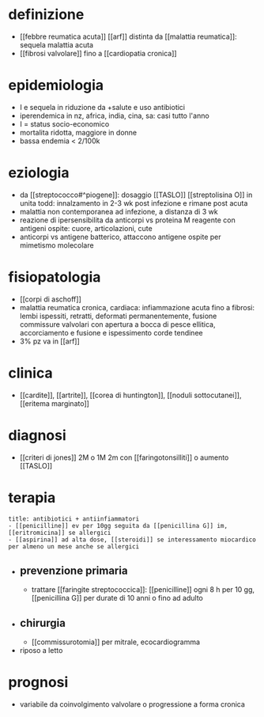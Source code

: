 # definizione
- [[febbre reumatica acuta]] [[arf]] distinta da [[malattia reumatica]]: sequela malattia acuta
- [[fibrosi valvolare]] fino a [[cardiopatia cronica]]

# epidemiologia
- I e sequela in riduzione da +salute e uso antibiotici
- iperendemica in nz, africa, india, cina, sa: casi tutto l'anno
- I = status socio-economico
- mortalita ridotta, maggiore in donne
- bassa endemia < 2/100k

# eziologia
- da [[streptococco#^piogene]]: dosaggio [[TASLO]] [[streptolisina O]] in unita todd: innalzamento in 2-3 wk post infezione e rimane post acuta
- malattia non contemporanea ad infezione, a distanza di 3 wk
- reazione di ipersensibilita da anticorpi vs proteina M reagente con antigeni ospite: cuore, articolazioni, cute
- anticorpi vs antigene batterico, attaccono antigene ospite per mimetismo molecolare

# fisiopatologia
- [[corpi di aschoff]]
- malattia reumatica cronica, cardiaca: infiammazione acuta fino a fibrosi: lembi ispessiti, retratti, deformati permanentemente, fusione commissure valvolari con apertura a bocca di pesce ellitica, accorciamento e fusione e ispessimento corde tendinee
- 3% pz va in [[arf]]

# clinica
- [[cardite]], [[artrite]], [[corea di huntington]], [[noduli sottocutanei]], [[eritema marginato]]

# diagnosi
- [[criteri di jones]] 2M o 1M 2m con [[faringotonsilliti]] o aumento [[TASLO]]

# terapia
```ad-golden-standard
title: antibiotici + antiinfiammatori
- [[penicilline]] ev per 10gg seguita da [[penicillina G]] im, [[eritromicina]] se allergici
- [[aspirina]] ad alta dose, [[steroidi]] se interessamento miocardico per almeno un mese anche se allergici
```
- ## prevenzione primaria
	- trattare [[faringite streptococcica]]: [[penicilline]] ogni 8 h per 10 gg, [[penicillina G]] per durate di 10 anni o fino ad adulto
- ## chirurgia
	- [[commissurotomia]] per mitrale, ecocardiogramma
- riposo a letto

# prognosi
- variabile da coinvolgimento valvolare o progressione a forma cronica